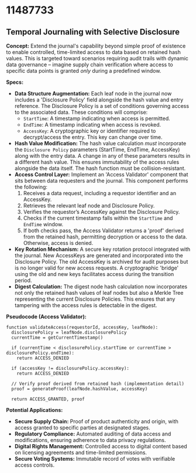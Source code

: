 # 11487733

## Temporal Journaling with Selective Disclosure

**Concept:** Extend the journal's capability beyond simple proof of existence to enable controlled, time-limited access to data based on retained hash values. This is targeted toward scenarios requiring audit trails with dynamic data governance – imagine supply chain verification where access to specific data points is granted *only* during a predefined window.

**Specs:**

*   **Data Structure Augmentation:** Each leaf node in the journal now includes a 'Disclosure Policy' field alongside the hash value and entry reference. The Disclosure Policy is a set of conditions governing access to the associated data. These conditions will comprise:
    *   `StartTime`: A timestamp indicating when access is permitted.
    *   `EndTime`: A timestamp indicating when access is revoked.
    *   `AccessKey`: A cryptographic key or identifier required to decrypt/access the entry. This key can change over time.
*   **Hash Value Modification:** The hash value calculation *must* incorporate the `Disclosure Policy` parameters (StartTime, EndTime, AccessKey) along with the entry data.  A change in any of these parameters results in a different hash value. This ensures immutability of the access rules alongside the data itself. The hash function must be collision-resistant.
*   **Access Control Layer:** Implement an 'Access Validator' component that sits between data requesters and the journal.  This component performs the following:
    1.  Receives a data request, including a requestor identifier and an AccessKey.
    2.  Retrieves the relevant leaf node and Disclosure Policy.
    3.  Verifies the requestor’s AccessKey against the Disclosure Policy.
    4.  Checks if the current timestamp falls within the `StartTime` and `EndTime` window.
    5.  If both checks pass, the Access Validator returns a 'proof' derived from the retained hash, permitting decryption or access to the data. Otherwise, access is denied.
*   **Key Rotation Mechanism:**  A secure key rotation protocol integrated with the journal. New AccessKeys are generated and incorporated into the Disclosure Policy. The old AccessKey is archived for audit purposes but is no longer valid for new access requests. A cryptographic 'bridge' using the old and new keys facilitates access during the transition period.
*   **Digest Calculation:** The digest node hash calculation now incorporates not only the retained hash values of leaf nodes but also a Merkle Tree representing the current Disclosure Policies. This ensures that any tampering with the access rules is detectable in the digest.

**Pseudocode (Access Validator):**

```
function validateAccess(requestorId, accessKey, leafNode):
  disclosurePolicy = leafNode.disclosurePolicy
  currentTime = getCurrentTimestamp()

  if (currentTime < disclosurePolicy.startTime or currentTime > disclosurePolicy.endTime):
    return ACCESS_DENIED

  if (accessKey != disclosurePolicy.accessKey):
    return ACCESS_DENIED

  // Verify proof derived from retained hash (implementation detail)
  proof = generateProof(leafNode.hashValue, accessKey)

  return ACCESS_GRANTED, proof
```

**Potential Applications:**

*   **Secure Supply Chain:** Proof of product authenticity and origin, with access granted to specific parties at designated stages.
*   **Regulatory Compliance:**  Automated auditing of data access and modifications, ensuring adherence to data privacy regulations.
*   **Digital Rights Management:** Controlled access to digital content based on licensing agreements and time-limited permissions.
*   **Secure Voting Systems:**  Immutable record of votes with verifiable access controls.